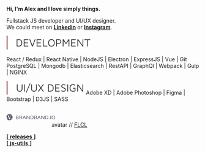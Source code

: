 **Hi, I'm Alex and I love simply things.**  

Fullstack JS developer and UI/UX designer.  
We could meet on [**Linkedin**][Linkedin] or [**Instagram**][Instagram].  

<img src = "https://raw.githubusercontent.com/hadabr/hadabr/master/assets/development.svg"/>  

React /
Redux |
React Native |
NodeJS |
Electron |
ExpressJS |
Vue |
Git   
PostgreSQL |
Mongodb |
Elasticsearch |
RestAPI |
GraphQl |
Webpack |
Gulp |
NGINX    
  
<img src = "https://raw.githubusercontent.com/hadabr/hadabr/master/assets/ui.svg"/>  
Adobe XD |
Adobe Photoshop |
Figma |
Bootstrap |
D3JS | 
SASS 

&nbsp;   
[![brandband](https://raw.githubusercontent.com/hadabr/hadabr/master/assets/brandband-i.png
 "brandband")](https://brandband.io/) &nbsp; &nbsp; &nbsp; &nbsp; &nbsp; &nbsp; &nbsp; &nbsp; &nbsp; &nbsp; &nbsp; &nbsp; &nbsp; &nbsp; &nbsp; &nbsp; &nbsp; &nbsp; &nbsp; &nbsp; &nbsp; &nbsp; &nbsp; &nbsp; &nbsp; &nbsp; &nbsp; &nbsp; &nbsp; &nbsp; &nbsp; &nbsp; &nbsp; &nbsp; &nbsp; &nbsp; &nbsp; &nbsp; &nbsp; &nbsp; &nbsp; 
&nbsp; &nbsp; &nbsp; &nbsp; &nbsp; &nbsp; &nbsp; &nbsp; &nbsp; &nbsp; &nbsp; &nbsp; &nbsp; &nbsp; &nbsp; &nbsp; &nbsp; &nbsp; &nbsp; &nbsp; &nbsp;
avatar // [FLCL]  

[**[** **releases** **]**][releases]  
[**[** **js-utils** **]**][utils-list] 

   [linkedin]: <https://www.linkedin.com/in/alex-dovghii/>
   [instagram]: <https://www.instagram.com/pockethabr>
   [utils-list]: <https://github.com/hadabr/utils-list>
   [releases]: <https://github.com/hadabr/releases>
   [FLCL]:<https://en.wikipedia.org/wiki/FLCL>
